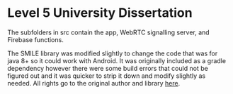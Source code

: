 # Level 5 University Dissertation

The subfolders in src contain the app, WebRTC signalling server, and Firebase functions.

The SMILE library was modified slightly to change the code that was for java 8+ so it could work with Android. It was originally included as a gradle dependency however there were some build errors that could not be figured out and it was quicker to strip it down and modify slightly as needed. All rights go to the original author and library [here](https://github.com/haifengl/smile).
